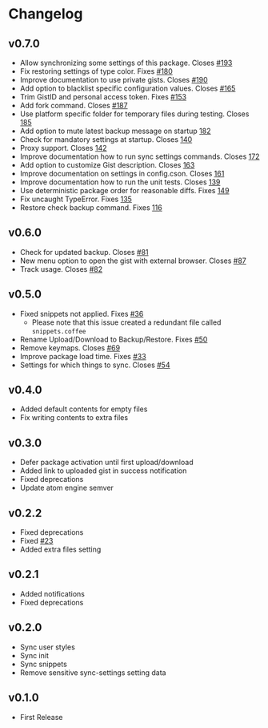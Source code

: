 # Changelog

## v0.7.0
* Allow synchronizing some settings of this package. Closes [#193](https://github.com/Hackafe/atom-sync-settings/pull/193)
* Fix restoring settings of type color. Fixes [#180](https://github.com/Hackafe/atom-sync-settings/issues/180)
* Improve documentation to use private gists. Closes [#190](https://github.com/Hackafe/atom-sync-settings/issues/190)
* Add option to blacklist specific configuration values. Closes [#165](https://github.com/Hackafe/atom-sync-settings/issues/165)
* Trim GistID and personal access token. Fixes [#153](https://github.com/Hackafe/atom-sync-settings/issues/153)
* Add fork command. Closes [#187](https://github.com/Hackafe/atom-sync-settings/pull/187)
* Use platform specific folder for temporary files during testing. Closes [185](https://github.com/Hackafe/atom-sync-settings/pull/185)
* Add option to mute latest backup message on startup [182](https://github.com/Hackafe/atom-sync-settings/pull/182)
* Check for mandatory settings at startup. Closes [140](https://github.com/Hackafe/atom-sync-settings/pull/140)
* Proxy support. Closes [142](https://github.com/Hackafe/atom-sync-settings/issues/142)
* Improve documentation how to run sync settings commands. Closes [172](https://github.com/Hackafe/atom-sync-settings/pull/172)
* Add option to customize Gist description. Closes [163](https://github.com/Hackafe/atom-sync-settings/issues/163)
* Improve documentation on settings in config.cson. Closes [161](https://github.com/Hackafe/atom-sync-settings/issues/161)
* Improve documentation how to run the unit tests. Closes [139](https://github.com/Hackafe/atom-sync-settings/pull/139)
* Use deterministic package order for reasonable diffs. Fixes [149](https://github.com/Hackafe/atom-sync-settings/pull/149)
* Fix uncaught TypeError. Fixes [135](https://github.com/Hackafe/atom-sync-settings/issues/135)
* Restore check backup command. Fixes [116](https://github.com/Hackafe/atom-sync-settings/pull/116)

## v0.6.0
* Check for updated backup. Closes [#81](https://github.com/Hackafe/atom-sync-settings/issues/81)
* New menu option to open the gist with external browser. Closes [#87](https://github.com/Hackafe/atom-sync-settings/issues/87)
* Track usage. Closes [#82](https://github.com/Hackafe/atom-sync-settings/issues/82)

## v0.5.0
* Fixed snippets not applied. Fixes [#36](https://github.com/Hackafe/atom-sync-settings/issues/36)
  * Please note that this issue created a redundant file called `snippets.coffee`
* Rename Upload/Download to Backup/Restore. Fixes [#50](https://github.com/Hackafe/atom-sync-settings/issues/50)
* Remove keymaps. Closes [#69](https://github.com/Hackafe/atom-sync-settings/issues/69)
* Improve package load time. Fixes [#33](https://github.com/Hackafe/atom-sync-settings/issues/33)
* Settings for which things to sync. Closes [#54](https://github.com/Hackafe/atom-sync-settings/issues/54)

## v0.4.0
* Added default contents for empty files
* Fix writing contents to extra files

## v0.3.0
* Defer package activation until first upload/download
* Added link to uploaded gist in success notification
* Fixed deprecations
* Update atom engine semver

## v0.2.2
* Fixed deprecations
* Fixed [#23](https://github.com/Hackafe/atom-sync-settings/issues/23)
* Added extra files setting

## v0.2.1
* Added notifications
* Fixed deprecations

## v0.2.0
* Sync user styles
* Sync init
* Sync snippets
* Remove sensitive sync-settings setting data

## v0.1.0
* First Release
